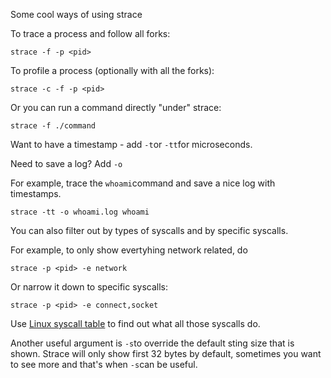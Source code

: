 Some cool ways of using strace

To trace a process and follow all forks:

```
strace -f -p <pid>
```
To profile a process (optionally with all the forks):
```
strace -c -f -p <pid>
```
Or you can run a command directly "under" strace:
```
strace -f ./command
```

Want to have a timestamp - add `-t`or `-tt`for microseconds.

Need to save a log? Add `-o`

For example, trace the `whoami`command and save a nice log with timestamps.

```
strace -tt -o whoami.log whoami
```

You can also filter out by types of syscalls and by specific syscalls.

For example, to only show evertyhing network related, do

```
strace -p <pid> -e network
```

Or narrow it down to specific syscalls:
```
strace -p <pid> -e connect,socket
```

Use [Linux syscall table](https://filippo.io/linux-syscall-table/) to find out what all those syscalls do.


Another useful argument is `-s`to override the default sting size that is shown.
Strace will only show first 32 bytes by default, sometimes you want to see more
and that's when `-s`can be useful.
    
